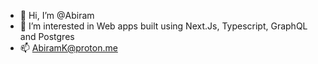 - 👋 Hi, I’m @Abiram
- 👀 I’m interested in Web apps built using Next.Js, Typescript, GraphQL and Postgres
- 📫 AbiramK@proton.me
